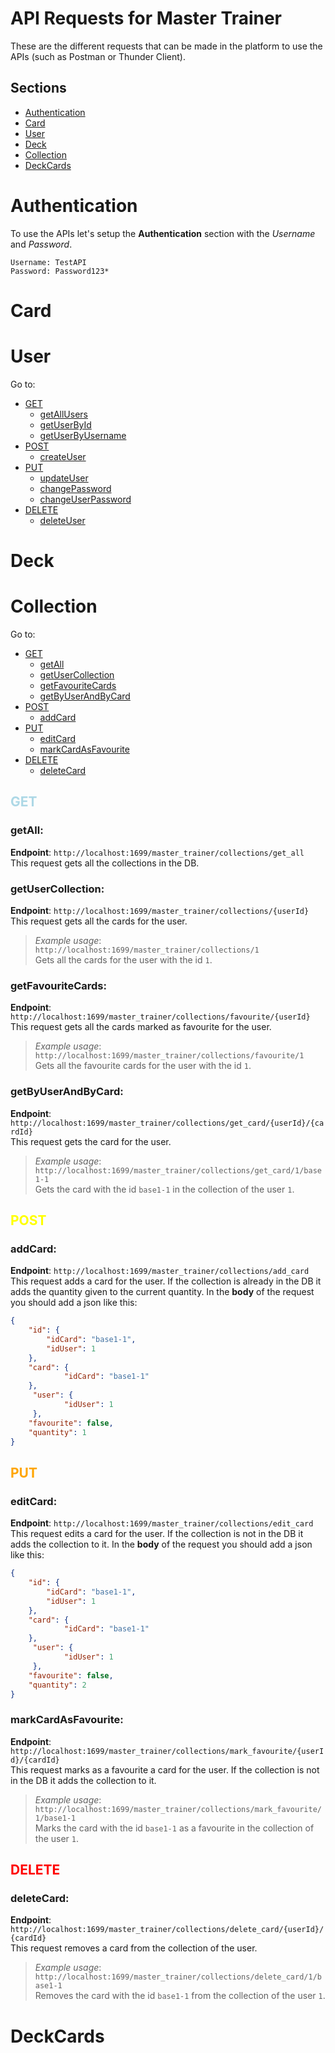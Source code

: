 # API Requests for Master Trainer
These are the different requests that can be made in the platform to use the APIs (such as Postman or Thunder Client).

## Sections
- [Authentication](#authentication)
- [Card](#card)
- [User](#user)
- [Deck](#deck)
- [Collection](#collection)
- [DeckCards](#deckcards)

# Authentication
To use the APIs let's setup the **Authentication** section with the *Username* and *Password*.

```
Username: TestAPI
Password: Password123*
```

# Card

# User
Go to:
- [GET](#user-get)
    - [getAllUsers](#user-get-getallusers)
    - [getUserById](#user-get-getuserbyid)
    - [getUserByUsername](#user-get-getuserbyusername)
- [POST](#user-post)
    - [createUser](#user-post-createuser)
- [PUT](#user-put)
    - [updateUser](#user-put-updateuser)
    - [changePassword](#user-put-changepassword)
    - [changeUserPassword](#user-put-changeuserpassword)
- [DELETE](#user-delete)
    - [deleteUser](#user-delete-deleteuser)


# Deck

# Collection
Go to:
- [GET](#collection-get)
    - [getAll](#collection-get-getall)
    - [getUserCollection](#collection-get-getusercollection)
    - [getFavouriteCards](#collection-get-getfavouritecards)
    - [getByUserAndByCard](#collection-get-getbyuserandbycard)
- [POST](#collection-post)
    - [addCard](#collection-post-addcard)
- [PUT](#collection-put)
    - [editCard](#collection-put-editcard)
    - [markCardAsFavourite](#collection-put-markcardasfavourite)
- [DELETE](#collection-delete)
    - [deleteCard](#collection-delete-deletecard)


## <span id="collection-get" style="color:lightblue;">GET</span>

### <span id="collection-get-getall">getAll:</span>
**Endpoint**: `http://localhost:1699/master_trainer/collections/get_all`      
This request gets all the collections in the DB.     

### <span id="collection-get-getusercollection">getUserCollection:</span>
**Endpoint**: `http://localhost:1699/master_trainer/collections/{userId}`      
This request gets all the cards for the user.     
> *Example usage*:        
> `http://localhost:1699/master_trainer/collections/1`      
> Gets all the cards for the user with the id `1`.

### <span id="collection-get-getfavouritecards">getFavouriteCards:</span>
**Endpoint**: `http://localhost:1699/master_trainer/collections/favourite/{userId}`      
This request gets all the cards marked as favourite for the user.     
> *Example usage*:        
> `http://localhost:1699/master_trainer/collections/favourite/1`      
> Gets all the favourite cards for the user with the id `1`.

### <span id="collection-get-getbyuserandbycard">getByUserAndByCard:</span>
**Endpoint**: `http://localhost:1699/master_trainer/collections/get_card/{userId}/{cardId}`      
This request gets the card for the user.       
> *Example usage*:        
> `http://localhost:1699/master_trainer/collections/get_card/1/base1-1`      
> Gets the card with the id `base1-1` in the collection of the user `1`.


## <span id="collection-post" style="color:yellow;">POST</span>

### <span id="collection-post-addcard">addCard:</span>
**Endpoint**: `http://localhost:1699/master_trainer/collections/add_card`      
This request adds a card for the user. If the collection is already in the DB it adds the quantity given to the current quantity.
In the **body** of the request you should add a json like this:
```json
{
    "id": {
        "idCard": "base1-1",
        "idUser": 1
    },
    "card": {
            "idCard": "base1-1"
    },
     "user": {
            "idUser": 1
     },
    "favourite": false,
    "quantity": 1
}
```


## <span id="collection-put" style="color:orange;">PUT</span>

### <span id="collection-put-editcard">editCard:</span>
**Endpoint**: `http://localhost:1699/master_trainer/collections/edit_card`       
This request edits a card for the user. If the collection is not in the DB it adds the collection to it.
In the **body** of the request you should add a json like this:
```json
{
    "id": {
        "idCard": "base1-1",
        "idUser": 1
    },
    "card": {
            "idCard": "base1-1"
    },
     "user": {
            "idUser": 1
     },
    "favourite": false,
    "quantity": 2
}
```

### <span id="collection-put-markcardasfavourite">markCardAsFavourite:</span>
**Endpoint**: `http://localhost:1699/master_trainer/collections/mark_favourite/{userId}/{cardId}`       
This request marks as a favourite a card for the user. If the collection is not in the DB it adds the collection to it.
> *Example usage*:        
> `http://localhost:1699/master_trainer/collections/mark_favourite/1/base1-1`      
> Marks the card with the id `base1-1` as a favourite in the collection of the user `1`.


## <span id="collection-post" style="color:red;">DELETE</span>

### <span id="collection-delete">deleteCard:</span>
**Endpoint**: `http://localhost:1699/master_trainer/collections/delete_card/{userId}/{cardId}`      
This request removes a card from the collection of the user.
> *Example usage*:        
> `http://localhost:1699/master_trainer/collections/delete_card/1/base1-1`      
> Removes the card with the id `base1-1` from the collection of the user `1`.


# DeckCards
